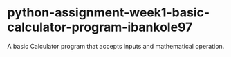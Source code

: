 # python-assignment-week1-basic-calculator-program-ibankole97
A basic Calculator program that accepts inputs and mathematical operation.
